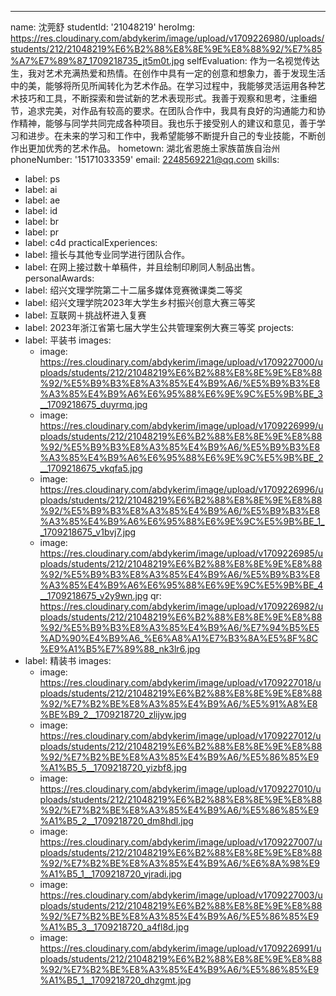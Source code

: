 ---
name: 沈莞舒
studentId: '21048219'
heroImg: https://res.cloudinary.com/abdykerim/image/upload/v1709226980/uploads/students/212/21048219%E6%B2%88%E8%8E%9E%E8%88%92/%E7%85%A7%E7%89%87_1709218735_jt5m0t.jpg
selfEvaluation: 作为一名视觉传达生，我对艺术充满热爱和热情。在创作中具有一定的创意和想象力，善于发现生活中的美，能够将所见所闻转化为艺术作品。在学习过程中，我能够灵活运用各种艺术技巧和工具，不断探索和尝试新的艺术表现形式。我善于观察和思考，注重细节，追求完美，对作品有较高的要求。在团队合作中，我具有良好的沟通能力和协作精神，能够与同学共同完成各种项目。我也乐于接受别人的建议和意见，善于学习和进步。在未来的学习和工作中，我希望能够不断提升自己的专业技能，不断创作出更加优秀的艺术作品。
hometown: 湖北省恩施土家族苗族自治州
phoneNumber: '15171033359'
email: 2248569221@qq.com
skills:
  - label: ps
  - label: ai
  - label: ae
  - label: id
  - label: br
  - label: pr
  - label: c4d
practicalExperiences:
  - label: 擅长与其他专业同学进行团队合作。
  - label: 在网上接过数十单稿件，并且绘制印刷同人制品出售。
personalAwards:
  - label: 绍兴文理学院第二十二届多媒体竞赛微课类二等奖
  - label: 绍兴文理学院2023年大学生乡村振兴创意大赛三等奖
  - label: 互联网＋挑战杯进入复赛
  - label: 2023年浙江省第七届大学生公共管理案例大赛三等奖
projects:
  - label: 平装书
    images:
      - image: https://res.cloudinary.com/abdykerim/image/upload/v1709227000/uploads/students/212/21048219%E6%B2%88%E8%8E%9E%E8%88%92/%E5%B9%B3%E8%A3%85%E4%B9%A6/%E5%B9%B3%E8%A3%85%E4%B9%A6%E6%95%88%E6%9E%9C%E5%9B%BE_3__1709218675_duyrmq.jpg
      - image: https://res.cloudinary.com/abdykerim/image/upload/v1709226999/uploads/students/212/21048219%E6%B2%88%E8%8E%9E%E8%88%92/%E5%B9%B3%E8%A3%85%E4%B9%A6/%E5%B9%B3%E8%A3%85%E4%B9%A6%E6%95%88%E6%9E%9C%E5%9B%BE_2__1709218675_vkqfa5.jpg
      - image: https://res.cloudinary.com/abdykerim/image/upload/v1709226996/uploads/students/212/21048219%E6%B2%88%E8%8E%9E%E8%88%92/%E5%B9%B3%E8%A3%85%E4%B9%A6/%E5%B9%B3%E8%A3%85%E4%B9%A6%E6%95%88%E6%9E%9C%E5%9B%BE_1__1709218675_v1bvj7.jpg
      - image: https://res.cloudinary.com/abdykerim/image/upload/v1709226985/uploads/students/212/21048219%E6%B2%88%E8%8E%9E%E8%88%92/%E5%B9%B3%E8%A3%85%E4%B9%A6/%E5%B9%B3%E8%A3%85%E4%B9%A6%E6%95%88%E6%9E%9C%E5%9B%BE_4__1709218675_v2y9wn.jpg
    qr: https://res.cloudinary.com/abdykerim/image/upload/v1709226982/uploads/students/212/21048219%E6%B2%88%E8%8E%9E%E8%88%92/%E5%B9%B3%E8%A3%85%E4%B9%A6/%E7%94%B5%E5%AD%90%E4%B9%A6_%E6%A8%A1%E7%B3%8A%E5%8F%8C%E9%A1%B5%E7%89%88_nk3lr6.jpg
  - label: 精装书
    images:
      - image: https://res.cloudinary.com/abdykerim/image/upload/v1709227018/uploads/students/212/21048219%E6%B2%88%E8%8E%9E%E8%88%92/%E7%B2%BE%E8%A3%85%E4%B9%A6/%E5%91%A8%E8%BE%B9_2__1709218720_zlijyw.jpg
      - image: https://res.cloudinary.com/abdykerim/image/upload/v1709227012/uploads/students/212/21048219%E6%B2%88%E8%8E%9E%E8%88%92/%E7%B2%BE%E8%A3%85%E4%B9%A6/%E5%86%85%E9%A1%B5_5__1709218720_yizbf8.jpg
      - image: https://res.cloudinary.com/abdykerim/image/upload/v1709227010/uploads/students/212/21048219%E6%B2%88%E8%8E%9E%E8%88%92/%E7%B2%BE%E8%A3%85%E4%B9%A6/%E5%86%85%E9%A1%B5_2__1709218720_dm8hdl.jpg
      - image: https://res.cloudinary.com/abdykerim/image/upload/v1709227007/uploads/students/212/21048219%E6%B2%88%E8%8E%9E%E8%88%92/%E7%B2%BE%E8%A3%85%E4%B9%A6/%E6%8A%98%E9%A1%B5_1__1709218720_vjradi.jpg
      - image: https://res.cloudinary.com/abdykerim/image/upload/v1709227003/uploads/students/212/21048219%E6%B2%88%E8%8E%9E%E8%88%92/%E7%B2%BE%E8%A3%85%E4%B9%A6/%E5%86%85%E9%A1%B5_3__1709218720_a4fl8d.jpg
      - image: https://res.cloudinary.com/abdykerim/image/upload/v1709226991/uploads/students/212/21048219%E6%B2%88%E8%8E%9E%E8%88%92/%E7%B2%BE%E8%A3%85%E4%B9%A6/%E5%86%85%E9%A1%B5_1__1709218720_dhzgmt.jpg
